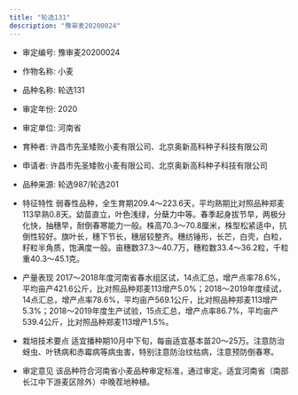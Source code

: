 ```yaml
---
title: "轮选131"
description: "豫审麦20200024"
---
```

* 审定编号:  豫审麦20200024

*  作物名称:  小麦

*  品种名称:  轮选131

*  审定年份:  2020

*  审定单位:  河南省

* 育种者:  许昌市先圣矮败小麦有限公司、北京奥新高科种子科技有限公司

*  申请者:  许昌市先圣矮败小麦有限公司、北京奥新高科种子科技有限公司

*  品种来源:  轮选987/轮选201

*  特征特性
弱春性品种，全生育期209.4～223.6天，平均熟期比对照品种郑麦113早熟0.8天。幼苗直立，叶色浅绿，分蘖力中等。春季起身拔节早，两极分化快，抽穗早，耐倒春寒能力一般。株高70.3～70.8厘米，株型松紧适中，抗倒性较好。旗叶长，穗下节长，穗层较整齐。穗纺锤形，长芒，白壳，白粒，籽粒半角质，饱满度一般。亩穗数37.3～40.7万，穗粒数33.4～36.2粒，千粒重40.3～45.1克。

*  产量表现
2017～2018年度河南省春水组区试，14点汇总，增产点率78.6%，平均亩产421.6公斤，比对照品种郑麦113增产5.0%；2018～2019年度续试，14点汇总，增产点率78.6%，平均亩产569.1公斤，比对照品种郑麦113增产5.3%；2018～2019年度生产试验，15点汇总，增产点率86.7%，平均亩产539.4公斤，比对照品种郑麦113增产1.5%。

*  栽培技术要点
适宜播种期10月中下旬，每亩适宜基本苗20～25万。注意防治蚜虫、叶锈病和赤霉病等病虫害，特别注意防治纹枯病，注意预防倒春寒。

*  审定意见
该品种符合河南省小麦品种审定标准，通过审定。适宜河南省（南部长江中下游麦区除外）中晚茬地种植。
